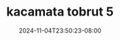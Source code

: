 --- 
title: "kacamata tobrut 5"
description: "streaming  video bokep kacamata tobrut 5 full durasi panjang new"
date: 2024-11-04T23:50:23-08:00
file_code: "atbpqstocfws"
draft: false
cover: "weem03m9mh238ld2.jpg"
tags: ["kacamata", "tobrut", "bokep-indo", "bokep-viral", "bokep-ig"]
length: 60
fld_id: "1482587"
foldername: "Andii poops"
categories: ["Andii poops"]
views: 0
---